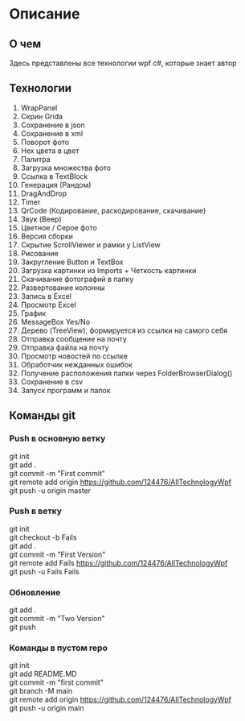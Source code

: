 # Описание
## О чем
Здесь представлены все технологии wpf c#, которые знает автор

## Технологии
1. WrapPanel
2. Скрин Gridа
3. Сохранение в json
4. Сохранение в xml
5. Поворот фото
6. Hex цвета в цвет
7. Палитра
8. Загрузка множества фото
9. Ссылка в TextBlock
10. Генерация (Рандом)
11. DragAndDrop
12. Timer
13. QrCode (Кодирование, раскодирование, скачивание)
14. Звук (Beep)
15. Цветное / Серое фото
16. Версия сборки
17. Скрытие ScrollViewer и рамки у ListView
18. Рисование
19. Закругление Button и TextBox
20. Загрузка картинки из Imports + Четкость картинки
21. Скачивание фотографий в папку
22. Развертование колонны
23. Запись в Excel
24. Просмотр Excel
25. График
26. MessageBox Yes/No
27. Дерево (TreeView), формируется из ссылки на самого себя
28. Отправка сообщение на почту
29. Отправка файла на почту
30. Просмотр новостей по ссылке
31. Обработчик нежданных ошибок
32. Получение расположения папки через FolderBrowserDialog()
33. Сохранение в csv
34. Запуск программ и папок

## Команды git
### Push в основную ветку
git init <br />
git add .<br />
git commit -m "First commit" <br />
git remote add origin https://github.com/124476/AllTechnologyWpf <br />
git push -u origin master <br />

### Push в ветку
git init <br />
git checkout -b Fails <br />
git add . <br />
git commit -m "First Version" <br />
git remote add Fails https://github.com/124476/AllTechnologyWpf <br />
git push -u Fails Fails <br />

### Обновление
git add . <br />
git commit -m "Two Version" <br />
git push

### Команды в пустом repo
git init <br />
git add README.MD<br />
git commit -m "first commit" <br />
git branch -M main <br />
git remote add origin https://github.com/124476/AllTechnologyWpf <br />
git push -u origin main <br />
